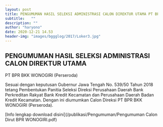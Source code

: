 ```yaml
---
layout: post
title: PENGUMUMAN HASIL SELEKSI ADMINISTRASI CALON DIREKTUR UTAMA PT BPR BKK WONOGIRI (Perseroda)
subtitle:   ""
description: ""
author: "haryono"
date: 2020-12-21 14.53
header-img: "images/bggglog/2017/Loker3.jpg"
---
```



## PENGUMUMAN HASIL SELEKSI ADMINISTRASI CALON DIREKTUR UTAMA 
PT BPR BKK WONOGIRI (Perseroda)

Sesuai dengan keputusan Gubernur Jawa Tengah No. 539/50 Tahun 2018 tetang Pembentukan Panitia Seleksi Direksi Perusahaan Daerah Bank Perkreditan Rakyat Bank
Kredit Kecamatan dan Perusahaan Daerah Badan Kredit Kecamatan. Dengan ini diumumkan Calon Direksi PT BPR BKK WONOGIRI (Perseroda).

[Info lengkap download disini](/publikasi/Pengumuman/Pengumuman Calon Dirut BPR WONOGIRI.pdf)

